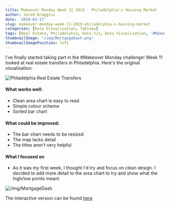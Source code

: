 ```yaml
---
title: Makeover Monday Week 11 2019 - Philadelphia's Housing Market
author: Jared Braggins
date: '2019-03-17'
slug: makeover-monday-week-11-2019-philadelphia-s-housing-market
categories: [Data Visualisation, Tableau]
tags: [Real Estate, Philadelphia, Data Viz, Data Visualisation, '#MakeoverMonday', Tableau]
thumbnailImage: "/img/MortgageDash.png"
thumbnailImagePosition: left
---
```


I've finally started taking part in the #Makeover Monday challenge! Week 11 looked at real estate transfers in Philadelphia. Here's the original visualisation:

<img src="/img/Philadelphia Real Estate Transfers.png" title="Philadelphia Real Estate Transfers"/>

#### What works well:
- Clean area chart is easy to read
- Simple colour scheme
- Sorted bar chart

#### What could be improved:
- The bar chart needs to be resized
- The map lacks detail
- The titles aren't very helpful

#### What I focused on
- As it was my first week, I thought I'd try and focus on clean design. I decided to add more detail to the area chart to try and show what the high/low points meant

<img src="/img/MortgageDash.png" title="/img/MortgageDash"/>

The interactive version can be found [here](https://public.tableau.com/profile/jared.braggins2936#!/vizhome/PhiladelphiasHousingMarket/MortgageDash)
